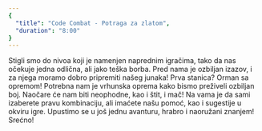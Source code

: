 ```yaml
---
{
  "title": "Code Combat - Potraga za zlatom",
  "duration": "8:00"
}
---
```


Stigli smo do nivoa koji je namenjen naprednim igračima, tako da nas očekuje jedna odlična, ali jako teška borba. Pred nama je ozbiljan izazov, i za njega moramo dobro pripremiti našeg junaka! Prva stanica? Orman sa opremom! Potrebna nam je vrhunska oprema kako bismo preživeli ozbiljan boj. Naočare će nam biti neophodne, kao i štit, i mač! Na vama je da sami izaberete pravu kombinaciju, ali imaćete našu pomoć, kao i sugestije u okviru igre. Upustimo se u još jednu avanturu, hrabro i naoružani znanjem! Srećno!
